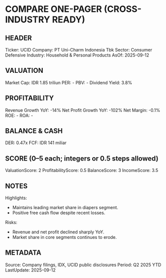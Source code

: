 # COMPARE ONE-PAGER (CROSS-INDUSTRY READY)

## HEADER
Ticker: UCID
Company: PT Uni-Charm Indonesia Tbk
Sector: Consumer Defensive
Industry: Household & Personal Products
AsOf: 2025-09-12

## VALUATION
Market Cap: IDR 1.85 triliun
PER: -
PBV: -
Dividend Yield: 3.8%

## PROFITABILITY
Revenue Growth YoY: -14%
Net Profit Growth YoY: -102%
Net Margin: -0.1%
ROE: -
ROA: -

## BALANCE & CASH
DER: 0.47x
FCF: IDR 141 miliar

## SCORE (0–5 each; integers or 0.5 steps allowed)
ValuationScore: 2
ProfitabilityScore: 0.5
BalanceScore: 3
IncomeScore: 3.5

## NOTES
Highlights:
- Maintains leading market share in diapers segment.
- Positive free cash flow despite recent losses.

Risks:
- Revenue and net profit declined sharply YoY.
- Market share in core segments continues to erode.

## METADATA
Source: Company filings, IDX, UCID public disclosures
Period: Q2 2025 YTD
LastUpdate: 2025-09-12